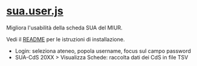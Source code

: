 # [sua.user.js](https://github.com/acavalin/tp_unipd/raw/refs/heads/main/sua.user.js)

Migliora l'usabilità della scheda SUA del MIUR.

Vedi il [README](https://github.com/acavalin/tp_unipd#installazione-di-uno-script-su-firefox-e-chrome) per le istruzioni di installazione.

* Login: seleziona ateneo, popola username, focus sul campo password
* SUA-CdS 20XX > Visualizza Schede: raccolta dati dei CdS in file TSV
